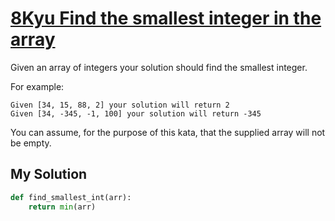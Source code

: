 # [8Kyu Find the smallest integer in the array](https://www.codewars.com/kata/find-the-smallest-integer-in-the-array/train/python)

Given an array of integers your solution should find the smallest integer.

For example:

```
Given [34, 15, 88, 2] your solution will return 2
Given [34, -345, -1, 100] your solution will return -345
```

You can assume, for the purpose of this kata, that the supplied array will not be empty.

## My Solution

```python
def find_smallest_int(arr):
    return min(arr)
```